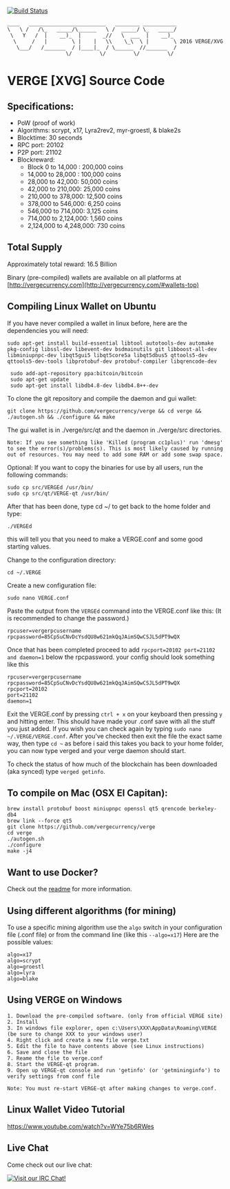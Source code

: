 [![Build Status](https://travis-ci.org/vergecurrency/VERGE.svg?branch=master)](https://travis-ci.org/vergecurrency/VERGE)


```
____   _________________________   ________ ___________
\   \ /   /\_   _____/\______   \ /  _____/ \_   _____/
 \   Y   /  |    __)_  |       _//   \  ___  |    __)_ 
  \     /   |        \ |    |   \\    \_\  \ |        \ 2016 VERGE/XVG
   \___/   /_______  / |____|_  / \______  //_______  /
                   \/         \/         \/         \/ 
```
VERGE [XVG] Source Code
================================

Specifications:
--------------

* PoW (proof of work)
* Algorithms: scrypt, x17, Lyra2rev2, myr-groestl, & blake2s
* Blocktime: 30 seconds
* RPC port: 20102
* P2P port: 21102
* Blockreward: 
  * Block 0 to 14,000 : 200,000 coins
  * 14,000 to 28,000 : 100,000 coins
  * 28,000 to 42,000: 50,000 coins
  * 42,000 to 210,000: 25,000 coins
  * 210,000 to 378,000: 12,500 coins
  * 378,000 to 546,000: 6,250 coins
  * 546,000 to 714,000: 3,125 coins
  * 714,000 to 2,124,000: 1,560 coins
  * 2,124,000 to 4,248,000: 730 coins

Total Supply
------------

Approximately total reward: 16.5 Billion

Binary (pre-compiled) wallets are available on all platforms at [http://vergecurrency.com](http://vergecurrency.com/#wallets-top)


Compiling Linux Wallet on Ubuntu
----------------------

If you have never compiled a wallet in linux before, here are the dependencies you will need:

    sudo apt-get install build-essential libtool autotools-dev automake pkg-config libssl-dev libevent-dev bsdmainutils git libboost-all-dev libminiupnpc-dev libqt5gui5 libqt5core5a libqt5dbus5 qttools5-dev qttools5-dev-tools libprotobuf-dev protobuf-compiler libqrencode-dev
 
```
 sudo add-apt-repository ppa:bitcoin/bitcoin
 sudo apt-get update
 sudo apt-get install libdb4.8-dev libdb4.8++-dev
```

To clone the git repository and compile the daemon and gui wallet:

    git clone https://github.com/vergecurrency/verge && cd verge && ./autogen.sh && ./configure && make

The gui wallet is in ./verge/src/qt and the daemon in ./verge/src directories.

    Note: If you see something like 'Killed (program cc1plus)' run 'dmesg' to see the error(s)/problems(s). This is most likely caused by running out of resources. You may need to add some RAM or add some swap space.

Optional:
If you want to copy the binaries for use by all users, run the following commands:

    sudo cp src/VERGEd /usr/bin/
    sudo cp src/qt/VERGE-qt /usr/bin/

After that has been done, type cd ~/ to get back to the home folder and type:

    ./VERGEd

this will tell you that you need to make a VERGE.conf and some good starting values.

Change to the configuration directory:

    cd ~/.VERGE

Create a new configuration file:
 
    sudo nano VERGE.conf
    
Paste the output from the `VERGEd` command into the VERGE.conf like this: (It is recommended to change the password.)

    rpcuser=vergerpcusername
    rpcpassword=85CpSuCNvDcYsdQU8w621mkQqJAimSQwCSJL5dPT9wQX
    
    
Once that has been completed proceed to add `rpcport=20102 port=21102 and daemon=1` below the rpcpassword. your config should look something like this

    rpcuser=vergerpcusername
    rpcpassword=85CpSuCNvDcYsdQU8w621mkQqJAimSQwCSJL5dPT9wQX
    rpcport=20102
    port=21102
    daemon=1

Exit the VERGE.conf by pressing `ctrl + x` on your keyboard then pressing `y` and hitting enter. This should have made your .conf save with all the stuff you just added. If you wish you can check again by typing `sudo nano ~/.VERGE/VERGE.conf`. After you've checked then exit the file the exact same way, then type `cd ~` as before i said this takes you back to your home folder, you can now type verged and your verge daemon should start.

To check the status of how much of the blockchain has been downloaded (aka synced) type `verged getinfo`.



To compile on Mac (OSX El Capitan):
------------
    brew install protobuf boost miniupnpc openssl qt5 qrencode berkeley-db4
    brew link --force qt5
    git clone https://github.com/vergecurrency/verge
    cd verge
    ./autogen.sh
    ./configure
    make -j4


Want to use Docker?
------------

Check out the [readme](https://github.com/vergecurrency/VERGE/tree/master/contrib/docker) for more information.

Using different algorithms (for mining)
----------

To use a specific mining algorithm use the `algo` switch in your configuration file (.conf file) or from the command line (like this `--algo=x17`) Here are the possible values:

    algo=x17
    algo=scrypt
    algo=groestl
    algo=lyra
    algo=blake

Using VERGE on Windows
-------------
```
1. Download the pre-compiled software. (only from official VERGE site)
2. Install
3. In windows file explorer, open c:\Users\XXX\AppData\Roaming\VERGE (be sure to change XXX to your windows user)
4. Right click and create a new file verge.txt
5. Edit the file to have contents above (see Linux instructions)
6. Save and close the file
7. Reame the file to verge.conf
8. Start the VERGE-qt program.
9. Open up VERGE-qt console and run 'getinfo' (or 'getmininginfo') to verify settings from conf file

Note: You must re-start VERGE-qt after making changes to verge.conf.
```


Linux Wallet Video Tutorial
-------
https://www.youtube.com/watch?v=WYe75b6RWes

Live Chat
---------

Come check out our live chat:

[![Visit our IRC Chat!](https://kiwiirc.com/buttons/chat.freenode.net/verge.png)](https://kiwiirc.com/client/chat.freenode.net/?nick=xvg|?&theme=cli#verge)


